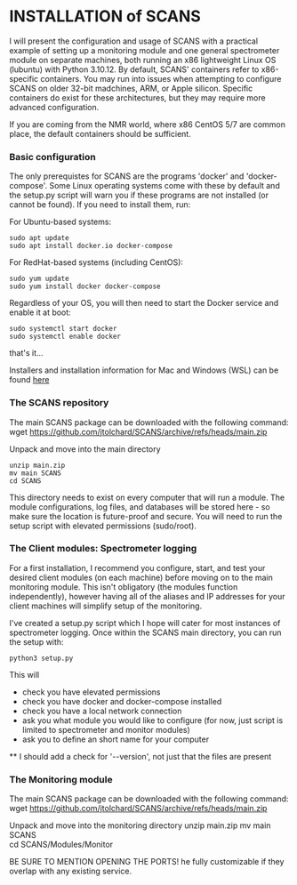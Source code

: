 # INSTALLATION of SCANS
I will present the configuration and usage of SCANS with a practical example of setting up a monitoring module and one general spectrometer module on separate machines, both running an x86 lightweight Linux OS (lubuntu) with Python 3.10.12. By default, SCANS' containers refer to x86-specific containers. You may run into issues when attempting to configure SCANS on older 32-bit madchines, ARM, or Apple silicon. Specific containers do exist for these architectures, but they may require more advanced configuration.

If you are coming from the NMR world, where x86 CentOS 5/7 are common place, the default containers should be sufficient. 


### Basic configuration

The only prerequistes for SCANS are the programs 'docker' and 'docker-compose'. Some Linux operating systems come with these by default and the setup.py script will warn you if these programs are not installed (or cannot be found). If you need to install them, run:

For Ubuntu-based systems:
```
sudo apt update
sudo apt install docker.io docker-compose
```
For RedHat-based systems (including CentOS):
```
sudo yum update 
sudo yum install docker docker-compose
```

Regardless of your OS, you will then need to start the Docker service and enable it at boot:
```
sudo systemctl start docker
sudo systemctl enable docker
```

that's it...

Installers and installation information for Mac and Windows (WSL) can be found [here](https://docs.docker.com/compose/install/)


### The SCANS repository

The main SCANS package can be downloaded with the following command:  
wget https://github.com/jtolchard/SCANS/archive/refs/heads/main.zip

Unpack and move into the main directory
```
unzip main.zip
mv main SCANS  
cd SCANS
```

This directory needs to exist on every computer that will run a module. The module configurations, log files, and databases will be stored here - so make sure the location is future-proof and secure. You will need to run the setup script with elevated permissions (sudo/root).

### The Client modules: Spectrometer logging

For a first installation, I recommend you configure, start, and test your desired client modules (on each machine) before moving on to the main monitoring module. This isn't obligatory (the modules function independently), however having all of the aliases and IP addresses for your client machines will simplify setup of the monitoring.

I've created a setup.py script which I hope will cater for most instances of spectrometer logging. Once within the SCANS main directory, you can run the setup with:

```python3 setup.py```  

This will
- check you have elevated permissions
- check you have docker and docker-compose installed
- check you have a local network connection
- ask you what module you would like to configure (for now, just script is limited to spectrometer and monitor modules)
- ask you to define an short name for your computer

** I should add a check for '--version', not just that the files are present

 
### The Monitoring module

The main SCANS package can be downloaded with the following command:  
wget https://github.com/jtolchard/SCANS/archive/refs/heads/main.zip

Unpack and move into the monitoring directory
unzip main.zip
mv main SCANS  
cd SCANS/Modules/Monitor




BE SURE TO MENTION OPENING THE PORTS! 
he fully customizable if they overlap with any existing service. 